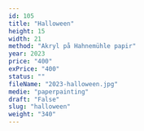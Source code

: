 ```yaml
---
id: 105
title: "Halloween"
height: 15
width: 21
method: "Akryl på Hahnemühle papir"
year: 2023
price: "400"
exPrice: "400"
status: ""
fileName: "2023-halloween.jpg"
medie: "paperpainting"
draft: "False"
slug: "halloween"
weight: "340"
---
```

